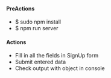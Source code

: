 <h4>PreActions</h4>
<ul>
	<li>$ sudo npm install</li>
	<li>$ npm run server</li>
</ul>

<h4>Actions</h4>
<ul>
	<li>Fill in all the fields in SignUp form</li>
	<li>Submit entered data</li>
	<li>Check output with object in console</li>
</ul>
